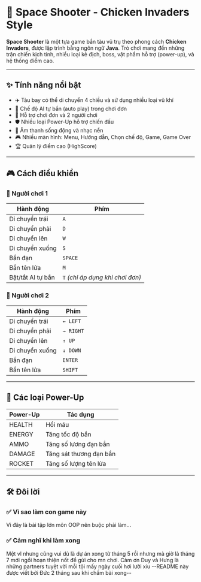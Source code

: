 # 🌌 Space Shooter - Chicken Invaders Style

**Space Shooter** là một tựa game bắn tàu vũ trụ theo phong cách **Chicken Invaders**, được lập trình bằng ngôn ngữ **Java**. Trò chơi mang đến những trận chiến kịch tính, nhiều loại kẻ địch, boss, vật phẩm hỗ trợ (power-up), và hệ thống điểm cao.

---

## ✨ Tính năng nổi bật

- ✈️ Tàu bay có thể di chuyển 4 chiều và sử dụng nhiều loại vũ khí
- 🧠 Chế độ AI tự bắn (auto play) trong chơi đơn
- 👥 Hỗ trợ chơi đơn và 2 người chơi
- 🛡️ Nhiều loại Power-Up hỗ trợ chiến đấu
- 🎵 Âm thanh sống động và nhạc nền
- 🎮 Nhiều màn hình: Menu, Hướng dẫn, Chọn chế độ, Game, Game Over
- 🏆 Quản lý điểm cao (HighScore)

---

## 🎮 Cách điều khiển

### 👤 Người chơi 1
| Hành động           | Phím          |
|---------------------|---------------|
| Di chuyển trái      | `A`           |
| Di chuyển phải      | `D`           |
| Di chuyển lên       | `W`           |
| Di chuyển xuống     | `S`           |
| Bắn đạn             | `SPACE`       |
| Bắn tên lửa         | `M`           |
| Bật/tắt AI tự bắn   | `T` *(chỉ áp dụng khi chơi đơn)* |

### 👥 Người chơi 2
| Hành động           | Phím          |
|---------------------|---------------|
| Di chuyển trái      | `← LEFT`      |
| Di chuyển phải      | `→ RIGHT`     |
| Di chuyển lên       | `↑ UP`        |
| Di chuyển xuống     | `↓ DOWN`      |
| Bắn đạn             | `ENTER`       |
| Bắn tên lửa         | `SHIFT`       |

---

## 🎁 Các loại Power-Up

| Power-Up   | Tác dụng                   |
|------------|----------------------------|
| HEALTH     | Hồi máu                    |
| ENERGY     | Tăng tốc độ bắn            |
| AMMO       | Tăng số lương đạn bắn      |
| DAMAGE     | Tăng sát thương đạn bắn    |
| ROCKET     | Tăng số lượng tên lửa      |

---

## 🛠 Đôi lời

### ✅ Vì sao làm con game này
Vì đây là bài tập lớn môn OOP nên buộc phải làm...

### ✅ Cảm nghĩ khi làm xong
Mệt vl nhưng cũng vui dù là dự án xong từ tháng 5 rồi nhưng mà giờ là tháng 7 mới ngồi hoạn thiện nốt để gửi cho mn chơi.
Cảm ơn Duy và Hưng là những partners tuyệt vời mỗi tội mấy ngày cuối hơi lười xíu
                                                                         --README này được viết bởi Đức 2 tháng sau khi chấm bài xong--
